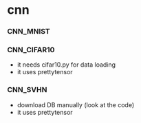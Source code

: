 # cnn

### CNN_MNIST
### CNN_CIFAR10
- it needs cifar10.py for data loading
- it uses prettytensor

### CNN_SVHN
- download DB manually (look at the code)
- it uses prettytensor

